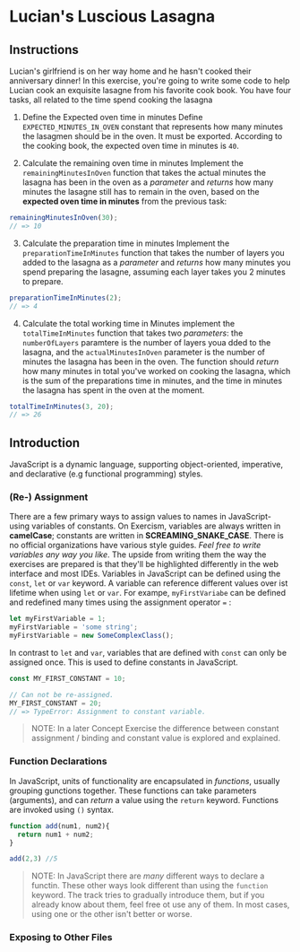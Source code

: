# Lucian's Luscious Lasagna

## Instructions 
Lucian's girlfriend is on her way home and he hasn't cooked their anniversary dinner! In this exercise, you're going to write some code to help Lucian cook an exquisite lasagne from his favorite cook book.
You have four tasks, all related to the time spend cooking the lasagna

1. Define the Expected oven time in minutes
Define `EXPECTED_MINUTES_IN_OVEN` constant that represents how many minutes the lasagmen should be in the oven. It must be exported. According to the cooking book, the expected oven time in minutes is `40`.

2. Calculate the remaining oven time in minutes
Implement the `remainingMinutesInOven` function that takes the actual minutes the lasagna has been in the oven as a *parameter* and *returns* how many minutes the lasagne still has to remain in the oven, based on the **expected oven time in minutes** from the previous task:
```js
remainingMinutesInOven(30);
// => 10
```

3. Calculate the preparation time in minutes
Implement the `preparationTimeInMinutes` function that takes the number of layers you added to the lasagna as a *parameter* and *returns* how many minutes you spend preparing the lasagne, assuming each layer takes you 2 minutes to prepare.
```js
preparationTimeInMinutes(2);
// => 4
```

4. Calculate the total working time in Minutes
implement the `totalTimeInMinutes` function that takes two *parameters*: the `numberOfLayers` paramtere is the number of layers youa dded to the lasagna, and the `actualMinutesInOven` parameter is the number of minutes the lasagna has been in the oven. The function should *return* how many minutes in total you've worked on cooking the lasagna, which is the sum of the preparations time in minutes, and the time in minutes the lasagna has spent in the oven at the moment.
```js
totalTimeInMinutes(3, 20);
// => 26
```

## Introduction
JavaScript is a dynamic language, supporting object-oriented, imperative, and declarative (e.g functional programming) styles.

### (Re-) Assignment
There are a few primary ways to assign values to names in JavaScript- using variables of constants. On Exercism, variables are always written in **camelCase**; constants are written in **SCREAMING_SNAKE_CASE**. There is no official organizations have various style guides. *Feel free to write variables any way you like*. The upside from writing them the way the exercises are prepared is that they'll be highlighted differently in the web interface and most IDEs.
Variables in JavaScript can be defined using the `const`, `let` or `var` keyword. A variable can reference different values over ist lifetime when using `let` or `var`. For exampe, `myFirstVariabe` can be defined and redefined many times using the assignment operator `=` : 
```js
let myFirstVariable = 1;
myFirstVariable = 'some string';
myFirstVariable = new SomeComplexClass();
```
In contrast to `let` and `var`, variables that are defined with `const` can only be assigned once. This is used to define constants in JavaScript.
```js
const MY_FIRST_CONSTANT = 10;

// Can not be re-assigned.
MY_FIRST_CONSTANT = 20;
// => TypeError: Assignment to constant variable.
```
> NOTE:  In a later Concept Exercise the difference between constant assignment / binding and constant value is explored and explained.

### Function Declarations
In JavaScript, units of functionality are encapsulated in *functions*, usually grouping gunctions together. These functions can take parameters (arguments), and can *return* a value using the `return` keyword. Functions are invoked using `()` syntax.
```js
function add(num1, num2){
  return num1 + num2;
}

add(2,3) //5
```
> NOTE: In JavaScript there are *many* different ways to declare a functin. These other ways look different than using the `function` keyword. The track tries to gradually introduce them, but if you already know about them, feel free ot use any of them. In most cases, using one or the other isn't better or worse.

### Exposing to Other Files